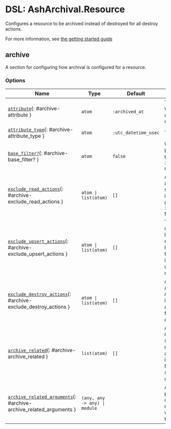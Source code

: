 <!--
This file was generated by Spark. Do not edit it by hand.
-->
# DSL: AshArchival.Resource

Configures a resource to be archived instead of destroyed for all destroy actions.

For more information, see [the getting started guide](/documentation/tutorials/get-started-with-ash-archival.md)


## archive
A section for configuring how archival is configured for a resource.






### Options

| Name | Type | Default | Docs |
|------|------|---------|------|
| [`attribute`](#archive-attribute){: #archive-attribute } | `atom` | `:archived_at` | The attribute in which to store the archival flag (the current datetime). |
| [`attribute_type`](#archive-attribute_type){: #archive-attribute_type } | `atom` | `:utc_datetime_usec` | The attribute type. |
| [`base_filter?`](#archive-base_filter?){: #archive-base_filter? } | `atom` | `false` | Whether or not a base filter exists that applies the `is_nil(archived_at)` rule. |
| [`exclude_read_actions`](#archive-exclude_read_actions){: #archive-exclude_read_actions } | `atom \| list(atom)` | `[]` | A read action or actions that should show archived items. They will not get the automatic `is_nil(archived_at)` filter. |
| [`exclude_upsert_actions`](#archive-exclude_upsert_actions){: #archive-exclude_upsert_actions } | `atom \| list(atom)` | `[]` | This option is deprecated as it no longer has any effect. Upserts are handled according to the upsert identity. See the upserts guide for more. |
| [`exclude_destroy_actions`](#archive-exclude_destroy_actions){: #archive-exclude_destroy_actions } | `atom \| list(atom)` | `[]` | A destroy action or actions that should *not* archive, but instead be left alone. This allows for having a destroy *or* archive pattern. |
| [`archive_related`](#archive-archive_related){: #archive-archive_related } | `list(atom)` | `[]` | A list of relationships that should have all related items archived when this is archived. Notifications are not sent for this operation. |
| [`archive_related_arguments`](#archive-archive_related_arguments){: #archive-archive_related_arguments } | `(any, any -> any) \| module` |  | A function to allow passing along some of the arguments to related resources when archiving them. |







<style type="text/css">.spark-required::after { content: "*"; color: red !important; }</style>
